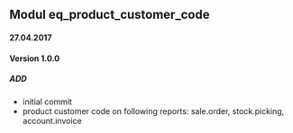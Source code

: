 ## Modul eq_product_customer_code

#### 27.04.2017
#### Version 1.0.0
##### ADD
- initial commit
- product customer code on following reports: sale.order, stock.picking, account.invoice
